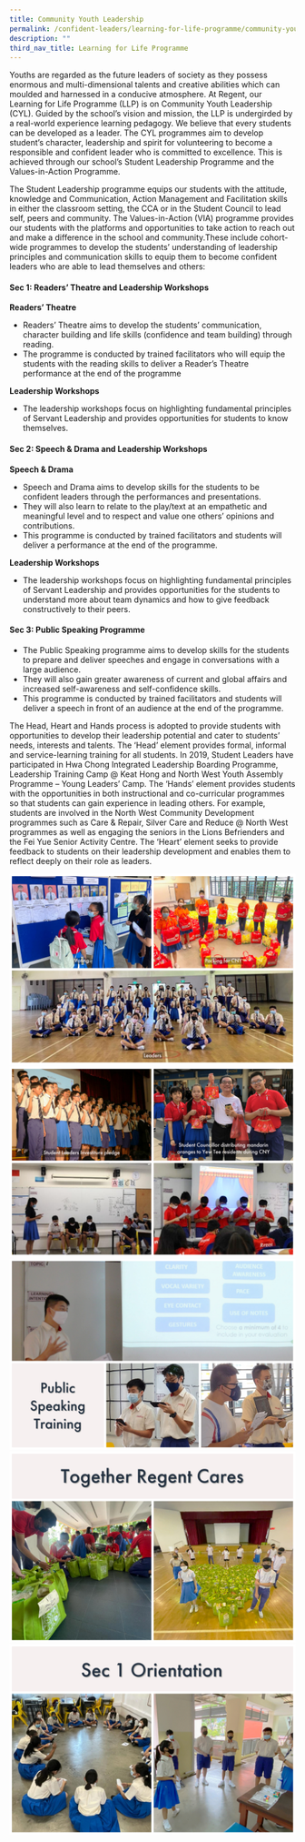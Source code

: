 ```yaml
---
title: Community Youth Leadership
permalink: /confident-leaders/learning-for-life-programme/community-youth-leadership/
description: ""
third_nav_title: Learning for Life Programme
---
```

Youths are regarded as the future leaders of society as they possess enormous and multi-dimensional talents and creative abilities which can moulded and harnessed in a conducive atmosphere. At Regent, our Learning for Life Programme (LLP) is on Community Youth Leadership (CYL). Guided by the school’s vision and mission, the LLP is undergirded by a real-world experience learning pedagogy. We believe that every students can be developed as a leader. The CYL programmes aim to develop student’s character, leadership and spirit for volunteering to become a responsible and confident leader who is committed to excellence. This is achieved through our school’s Student Leadership Programme and the Values-in-Action Programme.

The Student Leadership programme equips our students with the attitude, knowledge and Communication, Action Management and Facilitation skills in either the classroom setting, the CCA or in the Student Council to lead self, peers and community. The Values-in-Action (VIA) programme provides our students with the platforms and opportunities to take action to reach out and make a difference in the school and community.These include cohort-wide programmes to develop the students’ understanding of leadership principles and communication skills to equip them to become confident leaders who are able to lead themselves and others:

#### **Sec 1: Readers’ Theatre and Leadership Workshops** 

**Readers’ Theatre**

*   Readers’ Theatre aims to develop the students’ communication, character building and life skills (confidence and team building) through reading.
*   The programme is conducted by trained facilitators who will equip the students with the reading skills to deliver a Reader’s Theatre performance at the end of the programme

**Leadership Workshops** 

*   The leadership workshops focus on highlighting fundamental principles of Servant Leadership and provides opportunities for students to know themselves.

#### **Sec 2: Speech & Drama and Leadership Workshops** 

**Speech & Drama** 

*   Speech and Drama aims to develop skills for the students to be confident leaders through the performances and presentations.
*   They will also learn to relate to the play/text at an empathetic and meaningful level and to respect and value one others’ opinions and contributions.
*   This programme is conducted by trained facilitators and students will deliver a performance at the end of the programme. 

**Leadership Workshops**

*   The leadership workshops focus on highlighting fundamental principles of Servant Leadership and provides opportunities for the students to understand more about team dynamics and how to give feedback constructively to their peers. 

#### **Sec 3: Public Speaking Programme** 

*   The Public Speaking programme aims to develop skills for the students to prepare and deliver speeches and engage in conversations with a large audience. 
*   They will also gain greater awareness of current and global affairs and increased self-awareness and self-confidence skills.
*   This programme is conducted by trained facilitators and students will deliver a speech in front of an audience at the end of the programme. 

The Head, Heart and Hands process is adopted to provide students with opportunities to develop their leadership potential and cater to students’ needs, interests and talents. The ‘Head’ element provides formal, informal and service-learning training for all students. In 2019, Student Leaders have participated in Hwa Chong Integrated Leadership Boarding Programme, Leadership Training Camp @ Keat Hong and North West Youth Assembly Programme – Young Leaders’ Camp. The ‘Hands’ element provides students with the opportunities in both instructional and co-curricular programmes so that students can gain experience in leading others. For example, students are involved in the North West Community Development programmes such as Care & Repair, Silver Care and Reduce @ North West programmes as well as engaging the seniors in the Lions Befrienders and the Fei Yue Senior Activity Centre. The ‘Heart’ element seeks to provide feedback to students on their leadership development and enables them to reflect deeply on their role as leaders.

![](/images/Community%20Youth%20Leadership/CYL-1.jpg)
![](/images/Community%20Youth%20Leadership/CYL-2.jpg)
![](/images/Community%20Youth%20Leadership/CYL-3.jpg)
![](/images/Community%20Youth%20Leadership/CYL-4.jpg)
![](/images/Community%20Youth%20Leadership/CYL-5.jpg)
